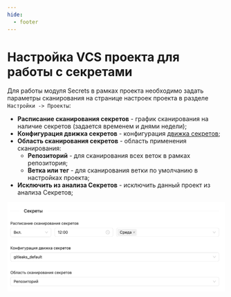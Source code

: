 ```yaml
---
hide:
  - footer
---
```

# Настройка VCS проекта для работы с секретами

Для работы модуля Secrets в рамках проекта необходимо задать параметры сканирования на странице настроек проекта в разделе `Настройки -> Проекты`:

- **Расписание сканирования секретов** - график сканирования на наличие секретов (задается временем и днями недели);
- **Конфигурация движка секретов** - конфигурация [движка секретов](/secrets/secrets-setup);
- **Область сканирования секретов** - область применения сканирования:
  - **Репозиторий** - для сканирования всех веток в рамках репозитория;
  - **Ветка или тег** - для сканирования ветки по умолчанию в настройках проекта;
- **Исключить из анализа Секретов** - исключить данный проект из анализа Секретов;

![VCS configuration example](/assets/img/secrets/ru-vcs-configuration.png)

